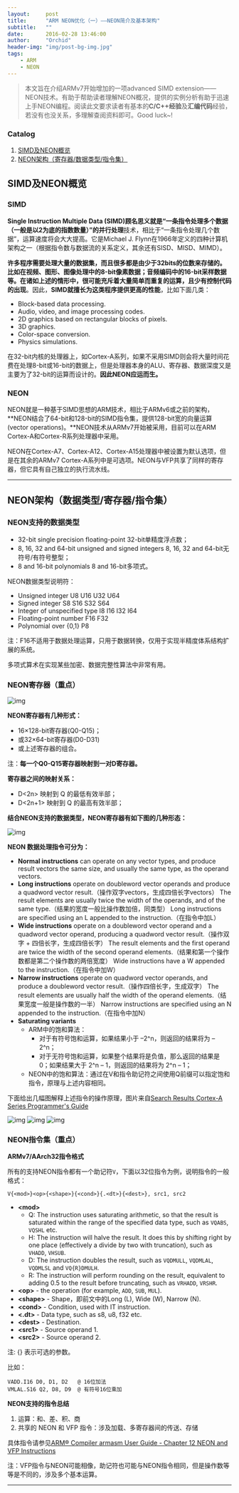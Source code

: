 ```yaml
---
layout:     post
title:      "ARM NEON优化（一）——NEON简介及基本架构"
subtitle:   ""
date:       2016-02-28 13:46:00
author:     "Orchid"
header-img: "img/post-bg-img.jpg"
tags:
    - ARM
    - NEON
---
```

<script type="text/javascript" src="http://cdn.mathjax.org/mathjax/latest/MathJax.js?config=default"></script>

> 本文旨在介绍ARMv7开始增加的一项advanced SIMD extension——NEON技术。有助于帮助读者理解NEON概况，提供的实例分析有助于迅速上手NEON编程。阅读此文要求读者有基本的**C/C++经验**及**汇编代码**经验，若没有也没关系，多理解查阅资料即可。Good luck~!

### Catalog

1. [SIMD及NEON概览](#simdneon)
2. [NEON架构（寄存器/数据类型/指令集）](#neon)

## SIMD及NEON概览

### **SIMD**

**Single Instruction Multiple Data (SIMD)**顾名思义就是“一条指令处理多个数据（一般是以2为底的指数数量）”的**并行处理**技术，相比于“一条指令处理几个数据”，运算速度将会大大提高。它是Michael J. Flynn在1966年定义的四种计算机架构之一（根据指令数与数据流的关系定义，其余还有SISD、MISD、MIMD）。

**许多程序需要处理大量的数据集，而且很多都是由少于32bits的位数来存储的。**比如在视频、图形、图像处理中的8-bit像素数据；音频编码中的16-bit采样数据等。在诸如上述的情形中，很可能**充斥着大量简单而重复的运算，且少有控制代码的出现**。因此，**SIMD就擅长为这类程序提供更高的性能**，比如下面几类：

- Block-based data processing.
- Audio, video, and image processing codes.
- 2D graphics based on rectangular blocks of pixels.
- 3D graphics.
- Color-space conversion.
- Physics simulations.

在32-bit内核的处理器上，如Cortex-A系列，如果不采用SIMD则会将大量时间花费在处理8-bit或16-bit的数据上，但是处理器本身的ALU、寄存器、数据深度又是主要为了32-bit的运算而设计的。**因此NEON应运而生。**

### **NEON**

NEON就是一种基于SIMD思想的ARM技术，相比于ARMv6或之前的架构，**NEON结合了64-bit和128-bit的SIMD指令集，提供128-bit宽的向量运算(vector operations)。**NEON技术从ARMv7开始被采用，目前可以在ARM Cortex-A和Cortex-R系列处理器中采用。

NEON在Cortex-A7、Cortex-A12、Cortex-A15处理器中被设置为默认选项，但是在其余的ARMv7 Cortex-A系列中是可选项。NEON与VFP共享了同样的寄存器，但它具有自己独立的执行流水线。

---

## **NEON架构（数据类型/寄存器/指令集）**

### **NEON支持的数据类型**

- 32-bit single precision floating-point  32-bit单精度浮点数；
- 8, 16, 32 and 64-bit unsigned and signed integers   8, 16, 32 and 64-bit无符号/有符号整型；
- 8 and 16-bit polynomials  8 and 16-bit多项式。

NEON数据类型说明符：

- Unsigned integer U8 U16 U32 U64
- Signed integer S8 S16 S32 S64
- Integer of unspecified type I8 I16 I32 I64
- Floating-point number F16 F32
- Polynomial over {0,1} P8

注：F16不适用于数据处理运算，只用于数据转换，仅用于实现半精度体系结构扩展的系统。

多项式算术在实现某些加密、数据完整性算法中非常有用。

### **NEON寄存器（重点）**

![img](/img/in-post/neon_reg_bank.jpg)

**NEON寄存器有几种形式：**

- 16×128-bit寄存器(Q0-Q15)；
- 或32×64-bit寄存器(D0-D31)
- 或上述寄存器的组合。

注：**每一个Q0-Q15寄存器映射到一对D寄存器。**

**寄存器之间的映射关系：**

- D<2n> 映射到 Q<n> 的最低有效半部；
- D<2n+1> 映射到 Q<n> 的最高有效半部；

**结合NEON支持的数据类型，NEON寄存器有如下图的几种形态：**

![img](/img/in-post/neon_reg.jpg)

**NEON 数据处理指令可分为：**

- **Normal instructions** can operate on any vector types, and produce result vectors the same
size, and usually the same type, as the operand vectors.
- **Long instructions** operate on doubleword vector operands and produce a quadword vector
result.（操作双字vectors，生成四倍长字vectors） The result elements are usually twice the width of the operands, and of the same type.（结果的宽度一般比操作数加倍，同类型） Long instructions are specified using an L appended to the instruction.（在指令中加L）
- **Wide instructions** operate on a doubleword vector operand and a quadword vector
operand, producing a quadword vector result.（操作双字 + 四倍长字，生成四倍长字） The result elements and the first operand are twice the width of the second operand elements.（结果和第一个操作数都是第二个操作数的两倍宽度） Wide instructions have a W appended to the instruction.（在指令中加W）
- **Narrow instructions** operate on quadword vector operands, and produce a doubleword
vector result.（操作四倍长字，生成双字） The result elements are usually half the width of the operand elements.（结果宽度一般是操作数的一半） Narrow instructions are specified using an N appended to the instruction.（在指令中加N）
- **Saturating variants**
  * ARM中的饱和算法：
    + 对于有符号饱和运算，如果结果小于 –2^n，则返回的结果将为 –2^n；
    + 对于无符号饱和运算，如果整个结果将是负值，那么返回的结果是 0；如果结果大于 2^n – 1，则返回的结果将为 2^n – 1；
  * NEON中的饱和算法：通过在V和指令助记符之间使用Q前缀可以指定饱和指令，原理与上述内容相同。

下面给出几幅图解释上述指令的操作原理，图片来自[Search Results Cortex-A Series Programmer's Guide](http://infocenter.arm.com/help/index.jsp?topic=/com.arm.doc.den0013d/index.html)

![img](/img/in-post/neon_long.jpg)
![img](/img/in-post/neon_wide.jpg)
![img](/img/in-post/neon_narrow.jpg)

### **NEON指令集（重点）**

**ARMv7/AArch32指令格式**

所有的支持NEON指令都有一个助记符`V`，下面以32位指令为例，说明指令的一般格式：

```
V{<mod>}<op>{<shape>}{<cond>}{.<dt>}{<dest>}, src1, src2
```

- **\<mod\>**
  * Q: The instruction uses saturating arithmetic, so that the result is saturated within the range of the specified data type, such as `VQABS`, `VQSHL` etc.
  * H: The instruction will halve the result. It does this by shifting right by one place (effectively a divide by two with truncation), such as `VHADD`, `VHSUB`.
  * D: The instruction doubles the result, such as `VQDMULL`, `VQDMLAL`, `VQDMLSL` and `VQ{R}DMULH`.
  * R: The instruction will perform rounding on the result, equivalent to adding 0.5 to the result before truncating, such as `VRHADD`, `VRSHR`.
- **\<op\>** - the operation (for example, `ADD`, `SUB`, `MUL`).
- **\<shape\>** - Shape，即前文中的Long (L), Wide (W), Narrow (N).
- **\<cond\>** - Condition, used with IT instruction.
- **\<.dt\>** - Data type, such as s8, u8, f32 etc.
- **\<dest\>** - Destination.
- **\<src1\>** - Source operand 1.
- **\<src2\>** - Source operand 2.

注: {} 表示可选的参数。

比如：

```
VADD.I16 D0, D1, D2   @ 16位加法
VMLAL.S16 Q2, D8, D9  @ 有符号16位乘加
```

**NEON支持的指令总结**

1. 运算：和、差、积、商
2. 共享的 NEON 和 VFP 指令：涉及加载、多寄存器间的传送、存储

具体指令请参见[ARM® Compiler armasm User Guide - Chapter 12 NEON and VFP Instructions](http://infocenter.arm.com/help/index.jsp?topic=/com.arm.doc.dui0473j/dom1361289959991.html)

注：VFP指令与NEON可能相像，助记符也可能与NEON指令相同，但是操作数等等是不同的，涉及多个基本运算。

---

